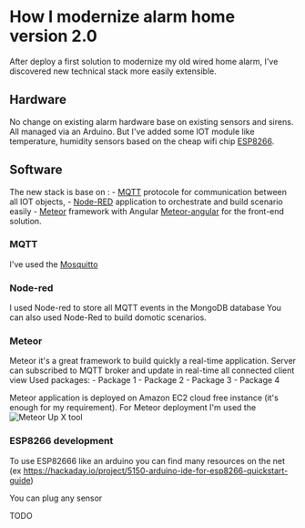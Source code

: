 # How I modernize alarm home version 2.0

After deploy a first solution to modernize my old wired home alarm, I've discovered new technical stack more easily extensible.

## Hardware

No change on existing alarm hardware base on existing sensors and sirens. All managed via an Arduino.
But I've added some IOT module like temperature, humidity sensors based on the cheap wifi chip [ESP8266](http://www.esp8266.com/).


## Software

The new stack is base on :
	- [MQTT](http://mqtt.org/) protocole for communication between all IOT objects,
	- [Node-RED](http://nodered.org/) application to orchestrate and build scenario easily
	- [Meteor](]https://www.meteor.com/) framework with Angular [Meteor-angular](http://www.angular-meteor.com/) for the front-end solution.


### MQTT

I've used the [Mosquitto](http://mosquitto.org/)

### Node-red

I used Node-red to store all MQTT events in the MongoDB database
You can also used Node-Red to build domotic scenarios.

### Meteor

Meteor it's a great framework to build quickly a real-time application.
Server can subscribed to MQTT broker and update in real-time all connected client view
Used packages:
	- Package 1
	- Package 2
	- Package 3
	- Package 4

Meteor application is deployed on Amazon EC2 cloud free instance (it's enough for my requirement).
For Meteor deployment I'm used the ![Meteor Up X](https://github.com/arunoda/meteor-up/tree/mupx) tool

### ESP8266 development

To use ESP82666 like an arduino you can find many resources on the net (ex https://hackaday.io/project/5150-arduino-ide-for-esp8266-quickstart-guide)

You can plug any sensor

TODO